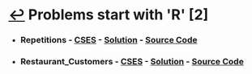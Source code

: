 # [↩](/README.md) Problems start with 'R' [2]

- ### Repetitions - [CSES](https://cses.fi/problemset/task/1069) - [Solution](https://www.youtube.com/watch?v=QY4F0LKQYqE) - [Source Code](Repetitions.cpp)

- ### Restaurant_Customers - [CSES](https://cses.fi/problemset/task/1619) - [Solution](https://www.youtube.com/watch?v=O9Sptr-RdRo) - [Source Code](Restaurant_Customers.cpp)